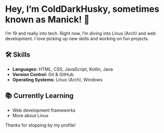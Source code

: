 # Hey, I’m ColdDarkHusky, sometimes known as Manick! 👋

I’m 19 and really into tech. Right now, I’m diving into Linux (Arch) and web development. I love picking up new skills and working on fun projects.

## 🛠️ Skills
- **Languages:** HTML, CSS, JavaScript, Kotlin, Java
- **Version Control:** Git & GitHub
- **Operating Systems:** Linux (Arch), Windows

## 📚 Currently Learning
- Web development frameworks
- More about Linux

Thanks for stopping by my profile!
